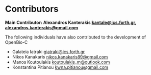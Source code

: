 # Contributors

**Main Contributor: Alexandros Kanterakis <kantale@ics.forth.gr>, <alexandros.kanterakis@gmail.com>**

The following individuals have also contributed to the development of OpenBio-C

* Galateia Iatraki <giatraki@ics.forth.gr>
* Nikos Kanakaris <nikos.kanakaris89@gmail.com>
* Manos Koutoulakis <koutoulakis_m@outlook.com>
* Konstantina Pitianou <kwna.pitianou@gmail.com>


